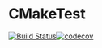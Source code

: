 # CMakeTest
[![Build Status](https://travis-ci.org/broadwaylamb/CMakeTest.svg?branch=master)](https://travis-ci.org/broadwaylamb/CMakeTest)[![codecov](https://codecov.io/gh/broadwaylamb/CMakeTest/branch/master/graph/badge.svg)](https://codecov.io/gh/broadwaylamb/CMakeTest)
